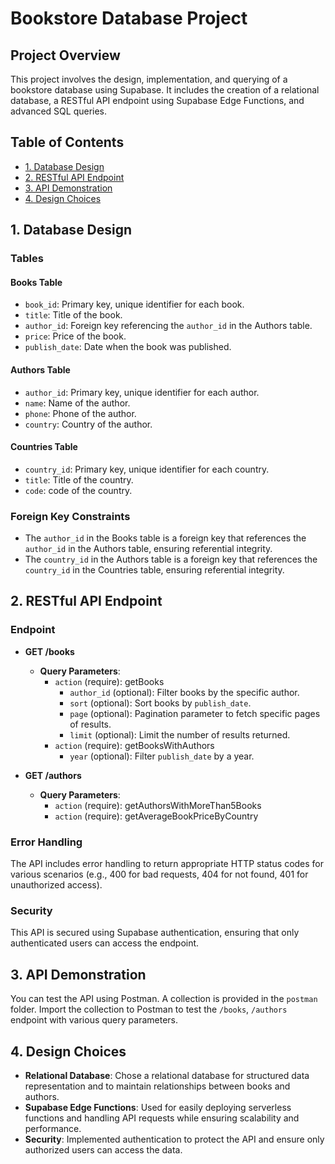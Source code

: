 # Bookstore Database Project

## Project Overview

This project involves the design, implementation, and querying of a bookstore database using Supabase. It includes the creation of a relational database, a RESTful API endpoint using Supabase Edge Functions, and advanced SQL queries.


## Table of Contents

- [1. Database Design](#1-database-design)
- [2. RESTful API Endpoint](#2-restful-api-endpoint)
- [3. API Demonstration](#5-api-demonstration)
- [4. Design Choices](#6-design-choices)


## 1. Database Design

### Tables

#### Books Table
- `book_id`: Primary key, unique identifier for each book.
- `title`: Title of the book.
- `author_id`: Foreign key referencing the `author_id` in the Authors table.
- `price`: Price of the book.
- `publish_date`: Date when the book was published.

#### Authors Table
- `author_id`: Primary key, unique identifier for each author.
- `name`: Name of the author.
- `phone`: Phone of the author.
- `country`: Country of the author.

#### Countries Table
- `country_id`: Primary key, unique identifier for each country.
- `title`: Title of the country.
- `code`: code of the country.

### Foreign Key Constraints
- The `author_id` in the Books table is a foreign key that references the `author_id` in the Authors table, ensuring referential integrity.
- The `country_id` in the Authors table is a foreign key that references the `country_id` in the Countries table, ensuring referential integrity.


## 2. RESTful API Endpoint

### Endpoint
- **GET /books**
  - **Query Parameters**:
    - `action` (require): getBooks
        - `author_id` (optional): Filter books by the specific author.
        - `sort` (optional): Sort books by `publish_date`.
        - `page` (optional): Pagination parameter to fetch specific pages of results.
        - `limit` (optional): Limit the number of results returned.
    - `action` (require): getBooksWithAuthors
        - `year` (optional): Filter `publish_date` by a year.

- **GET /authors**
  - **Query Parameters**:
    - `action` (require): getAuthorsWithMoreThan5Books
    - `action` (require): getAverageBookPriceByCountry

### Error Handling
The API includes error handling to return appropriate HTTP status codes for various scenarios (e.g., 400 for bad requests, 404 for not found, 401 for unauthorized access).

### Security
This API is secured using Supabase authentication, ensuring that only authenticated users can access the endpoint.

## 3. API Demonstration

You can test the API using Postman. A collection is provided in the `postman` folder. Import the collection to Postman to test the `/books`, `/authors` endpoint with various query parameters.

## 4. Design Choices

- **Relational Database**: Chose a relational database for structured data representation and to maintain relationships between books and authors.
- **Supabase Edge Functions**: Used for easily deploying serverless functions and handling API requests while ensuring scalability and performance.
- **Security**: Implemented authentication to protect the API and ensure only authorized users can access the data.
